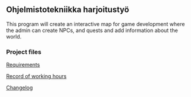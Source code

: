 ## Ohjelmistotekniikka harjoitustyö

This program will create an interactive map for game development where the admin can create NPCs, and quests and add information about the world.


### Project files
[Requirements](Documentation/functional_requirements.md)

[Record of working hours](Documentation/working_hours_record.md)

[Changelog](Documentation/changelog.md)
